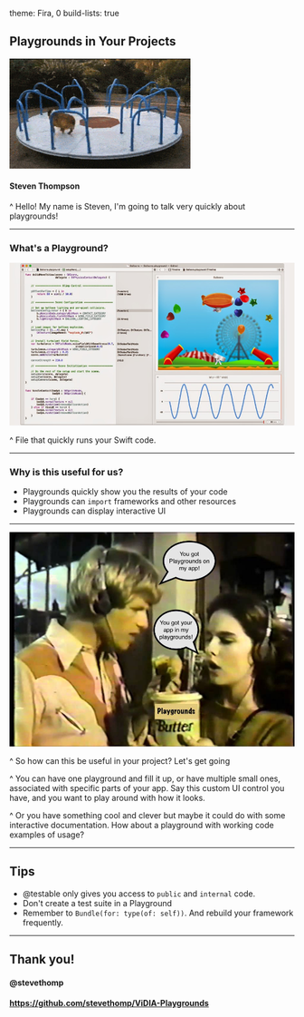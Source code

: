 theme: Fira, 0
build-lists: true

## Playgrounds in Your Projects

![inline](105092-dog-running-on-merry-go-round-0XON.gif)

#### Steven Thompson

^ Hello! My name is Steven, I'm going to talk very quickly about playgrounds!

---

### What's a Playground?

![inline](Swift%20A%20New%20Programming%20Language%20Introduced%20by%20Apple%20For%20iOS%20and%20OS%20X%20Development.jpg)

^ File that quickly runs your Swift code.

---

### Why is this useful for us?

- Playgrounds quickly show you the results of your code
- Playgrounds can `import` frameworks and other resources
- Playgrounds can display interactive UI

---

![fit](peanutbutterchocolate.jpg)

^ So how can this be useful in your project? Let's get going

^ You can have one playground and fill it up, or have multiple small ones, associated with specific parts of your app. Say this custom UI control you have, and you want to play around with how it looks.

^ Or you have something cool and clever but maybe it could do with some interactive documentation. How about a playground with working code examples of usage?

---

## Tips 

- @testable only gives you access to `public` and `internal` code.
- Don't create a test suite in a Playground
- Remember to `Bundle(for: type(of: self))`. And rebuild your framework frequently.

---

## Thank you!

#### @stevethomp
#### https://github.com/stevethomp/ViDIA-Playgrounds
